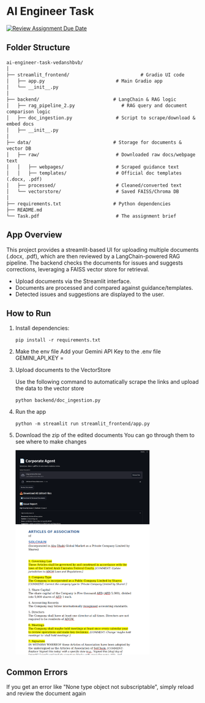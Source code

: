 # AI Engineer Task

[![Review Assignment Due Date](https://classroom.github.com/assets/deadline-readme-button-22041afd0340ce965d47ae6ef1cefeee28c7c493a6346c4f15d667ab976d596c.svg)](https://classroom.github.com/a/vgbm4cZ0)

## Folder Structure

```
ai-engineer-task-vedanshbvb/
│
├── streamlit_frontend/                          # Gradio UI code
│   ├── app.py                          # Main Gradio app
│   └── __init__.py
│
├── backend/                           # LangChain & RAG logic
│   ├── rag_pipeline_2.py                 # RAG query and document comparison logic
│   ├── doc_ingestion.py                # Script to scrape/download & embed docs
│   ├── __init__.py
│
├── data/                              # Storage for documents & vector DB
│   ├── raw/                            # Downloaded raw docs/webpage text
│   │   ├── webpages/                   # Scraped guidance text
│   │   ├── templates/                  # Official doc templates (.docx, .pdf)
│   ├── processed/                      # Cleaned/converted text
│   └── vectorstore/                    # Saved FAISS/Chroma DB
│
├── requirements.txt                   # Python dependencies
├── README.md
└── Task.pdf                            # The assignment brief
```

## App Overview

This project provides a streamlit-based UI for uploading multiple documents (.docx, .pdf), which are then reviewed by a LangChain-powered RAG pipeline. The backend checks the documents for issues and suggests corrections, leveraging a FAISS vector store for retrieval.

- Upload documents via the Streamlit interface.
- Documents are processed and compared against guidance/templates.
- Detected issues and suggestions are displayed to the user.

## How to Run

1. Install dependencies:
   ```
   pip install -r requirements.txt
   ```
2. Make the env file
   Add your Gemini API Key to the .env file
   GEMINI_API_KEY =

3. Upload documents to the VectorStore

   Use the following command to automatically scrape the links and upload the data to the vector store
    ```
    python backend/doc_ingestion.py 
    ```

4. Run the app

    ```
    python -m streamlit run streamlit_frontend/app.py
    ```

5. Download the zip of the edited documents
   You can go through them to see where to make changes

   <img src="./media/interface.png" alt="App Preview" width="350" />
   <img src="./media/edited_document.png" alt="App Preview" width="350" />



## Common Errors
If you get an error like "None type object not subscriptable", simply reload and review the document again  
